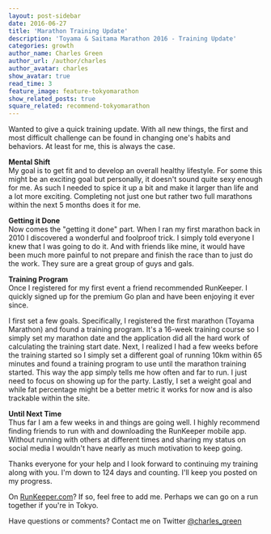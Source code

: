 ```yaml
---
layout: post-sidebar
date: 2016-06-27
title: 'Marathon Training Update'
description: 'Toyama & Saitama Marathon 2016 - Training Update'
categories: growth
author_name: Charles Green
author_url: /author/charles
author_avatar: charles
show_avatar: true
read_time: 3
feature_image: feature-tokyomarathon
show_related_posts: true
square_related: recommend-tokyomarathon
---
```



Wanted to give a quick training update. With all new things, the first and most difficult challenge can be found in changing one's habits and behaviors. At least for me, this is always the case.   

**Mental Shift**  
My goal is to get fit and to develop an overall healthy lifestyle. For some this might be an exciting goal but personally, it doesn't sound quite sexy enough for me. As such I needed to spice it up a bit and make it larger than life and a lot more exciting. Completing not just one but rather two full marathons within the next 5 months does it for me.

**Getting it Done**  
Now comes the "getting it done" part. When I ran my first marathon back in 2010 I discovered a wonderful and foolproof trick. I simply told everyone I knew that I was going to do it. And with friends like mine, it would have been much more painful to not prepare and finish the race than to just do the work. They sure are a great group of guys and gals.

**Training Program**  
Once I registered for my first event a friend recommended RunKeeper. I quickly signed up for the premium Go plan and have been enjoying it ever since.

I first set a few goals. Specifically, I registered the first marathon (Toyama Marathon) and found a training program. It's a 16-week training course so I simply set my marathon date and the application did all the hard work of calculating the training start date. Next, I realized I had a few weeks before the training started so I simply set a different goal of running 10km within 65 minutes and found a training program to use until the marathon training started. This way the app simply tells me how often and far to run. I just need to focus on showing up for the party. Lastly, I set a weight goal and while fat percentage might be a better metric it works for now and is also trackable within the site.

**Until Next Time**  
Thus far I am a few weeks in and things are going well. I highly recommend finding friends to run with and downloading the RunKeeper mobile app. Without running with others at different times and sharing my status on social media I wouldn't have nearly as much motivation to keep going.

Thanks everyone for your help and I look forward to continuing my training along with you. I'm down to 124 days and counting. I'll keep you posted on my progress.

On [RunKeeper.com](http://runkeeper.com/user/charlesgreen)? If so, feel free to add me. Perhaps we can go on a run together if you're in Tokyo.

Have questions or comments? Contact me on Twitter [@charles_green](https://twitter.com/charles_green)
